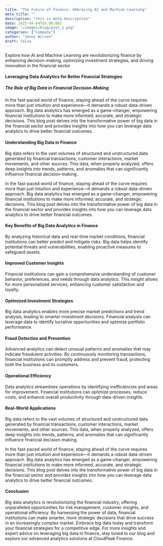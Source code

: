 ```yaml
---
title: "The Future of Finance: Embracing AI and Machine Learning"
meta_title: ""
description: "this is meta description"
date: 2022-04-04T05:00:00Z
image: "/images/blog/post_1.png"
categories: ["Company"]
author: "Jenny Wilson"
draft: false
---
```


Explore how AI and Machine Learning are revolutionizing finance by enhancing decision-making, optimizing investment strategies, and driving innovation in the financial sector

#### Leveraging Data Analytics for Better Financial Strategies

##### The Role of Big Data in Financial Decision-Making

In the fast-paced world of finance, staying ahead of the curve requires more than just intuition and experience—it demands a robust data-driven approach. Big data analytics has emerged as a game-changer, empowering financial institutions to make more informed, accurate, and strategic decisions. This blog post delves into the transformative power of big data in the financial sector and provides insights into how you can leverage data analytics to drive better financial outcomes.

#### Understanding Big Data in Finance

Big data refers to the vast volumes of structured and unstructured data generated by financial transactions, customer interactions, market movements, and other sources. This data, when properly analyzed, offers deep insights into trends, patterns, and anomalies that can significantly influence financial decision-making.

In the fast-paced world of finance, staying ahead of the curve requires more than just intuition and experience—it demands a robust data-driven approach. Big data analytics has emerged as a game-changer, empowering financial institutions to make more informed, accurate, and strategic decisions. This blog post delves into the transformative power of big data in the financial sector and provides insights into how you can leverage data analytics to drive better financial outcomes.

#### Key Benefits of Big Data Analytics in Finance

By analyzing historical data and real-time market conditions, financial institutions can better predict and mitigate risks. Big data helps identify potential threats and vulnerabilities, enabling proactive measures to safeguard assets.

#### Improved Customer Insights

Financial institutions can gain a comprehensive understanding of customer behavior, preferences, and needs through data analytics. This insight allows for more personalized services, enhancing customer satisfaction and loyalty.

#### Optimized Investment Strategies

Big data analytics enables more precise market predictions and trend analysis, leading to smarter investment decisions. Financial analysts can leverage data to identify lucrative opportunities and optimize portfolio performance.

#### Fraud Detection and Prevention

Advanced analytics can detect unusual patterns and anomalies that may indicate fraudulent activities. By continuously monitoring transactions, financial institutions can promptly address and prevent fraud, protecting both the business and its customers.

#### Operational Efficiency

Data analytics streamlines operations by identifying inefficiencies and areas for improvement. Financial institutions can optimize processes, reduce costs, and enhance overall productivity through data-driven insights.

#### Real-World Applications

Big data refers to the vast volumes of structured and unstructured data generated by financial transactions, customer interactions, market movements, and other sources. This data, when properly analyzed, offers deep insights into trends, patterns, and anomalies that can significantly influence financial decision-making.

In the fast-paced world of finance, staying ahead of the curve requires more than just intuition and experience—it demands a robust data-driven approach. Big data analytics has emerged as a game-changer, empowering financial institutions to make more informed, accurate, and strategic decisions. This blog post delves into the transformative power of big data in the financial sector and provides insights into how you can leverage data analytics to drive better financial outcomes.

#### Conclusion

Big data analytics is revolutionizing the financial industry, offering unparalleled opportunities for risk management, customer insights, and operational efficiency. By harnessing the power of data, financial institutions can make smarter, more strategic decisions that drive success in an increasingly complex market. Embrace big data today and transform your financial strategies for a competitive edge. For more insights and expert advice on leveraging big data in finance, stay tuned to our blog and explore our advanced analytics solutions at CloudPeak Finance.
